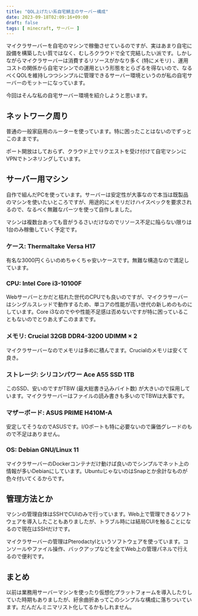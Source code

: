 ```yaml
---
title: "QOL上げたい系自宅鯖主のサーバー構成"
date: 2023-09-18T02:09:16+09:00
draft: false
tags: [ minecraft, サーバー ]
---
```


マイクラサーバーを自宅のマシンで稼働させているのですが、実はあまり自宅に設備を構築したい質ではなく、むしろクラウドで全て完結したい派です。しかしながらマイクラサーバーは消費するリソースがかなり多く (特にメモリ) 、運用コストの関係から自宅マシンでの運用という形態をとらざるを得ないので、なるべくQOLを維持しつつシンプルに管理できるサーバー環境というのが私の自宅サーバーのモットーになっています。

今回はそんな私の自宅サーバー環境を紹介しようと思います。

## ネットワーク周り

普通の一般家庭用のルーターを使っています。特に困ったことはないのでずっとこのままです。

ポート開放はしておらず、クラウド上でリクエストを受け付けて自宅マシンにVPNでトンネリングしています。

## サーバー用マシン

自作で組んだPCを使っています。サーバーは安定性が大事なので本当は既製品のマシンを使いたいところですが、用途的にメモリだけハイスペックを要求されるので、なるべく無難なパーツを使って自作しました。

マシンは複数台あっても音がうるさいだけなのでリソース不足に陥らない限りは1台のみ稼働していく予定です。

### ケース: Thermaltake Versa H17

有名な3000円くらいのめちゃくちゃ安いケースです。無難な構造なので満足しています。

### CPU: Intel Core i3-10100F

Webサーバーとかだと枯れた世代のCPUでも良いのですが、マイクラサーバーはシングルスレッドで動作するため、単コアの性能が高い世代の新しめのものにしています。Core i3なのでやや性能不足感は否めないですが特に困っていることもないのでとりあえずこのままです。

### メモリ: Crucial 32GB DDR4-3200 UDIMM × 2

マイクラサーバーなのでメモリは多めに積んでます。Crucialのメモリは安くて良き。

### ストレージ: シリコンパワー Ace A55 SSD 1TB

このSSD、安いのですがTBW (最大総書き込みバイト数) が大きいので採用しています。マイクラサーバーはファイルの読み書きも多いのでTBWは大事です。

### マザーボード: ASUS PRIME H410M-A

安定してそうなのでASUSです。I/Oポートも特に必要ないので廉価グレードのもので不足はありません。

### OS: Debian GNU/Linux 11

マイクラサーバーのDockerコンテナだけ動けば良いのでシンプルでネット上の情報が多いDebianにしています。UbuntuじゃないのはSnapとか余計なものが色々付いてくるからです。

## 管理方法とか

マシンの管理自体はSSHでCUIのみで行っています。Web上で管理できるソフトウェアを導入したこともありましたが、トラブル時には結局CUIを触ることになるので現在はSSHだけです。

マイクラサーバーの管理はPterodactylというソフトウェアを使っています。コンソールやファイル操作、バックアップなどを全てWeb上の管理パネルで行えるので便利です。

## まとめ

以前は業務用サーバーマシンを使ったり仮想化プラットフォームを導入したりしていた時期もありましたが、紆余曲折あってこのシンプルな構成に落ちついています。だんだんミニマリスト化してるかもしれません。

